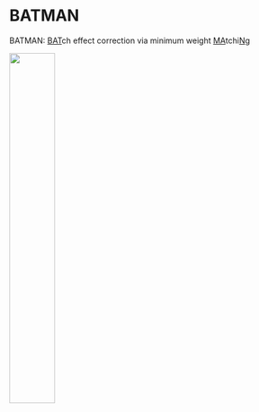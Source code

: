 # BATMAN
BATMAN: <ins>BAT</ins>ch effect correction via minimum weight <ins>MA</ins>tchi<ins>N</ins>g


<img align="center" src="http://alan.cs.gsu.edu/batman.png" width="40%">


